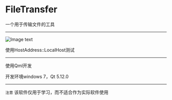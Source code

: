 ﻿# FileTransfer

一个用于传输文件的工具

------
![Image text](demonstrate/FileTransfer.gif)

使用HostAddress::LocalHost测试

------
使用Qml开发

开发环境windows 7，Qt 5.12.0

------

`注意` 该软件仅用于学习，而不适合作为实际软件使用